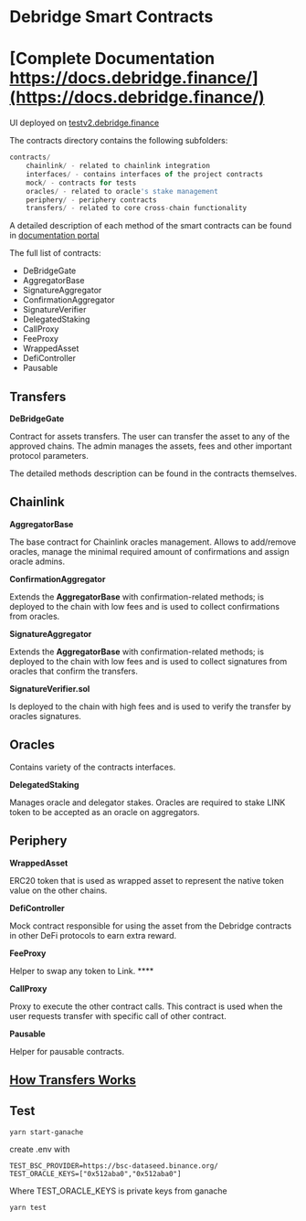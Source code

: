 # Debridge Smart Contracts

# [Complete Documentation https://docs.debridge.finance/](https://docs.debridge.finance/)

UI deployed on [testv2.debridge.finance](https://testv2.debridge.finance/)

The contracts directory contains the following subfolders:

```jsx
contracts/
	chainlink/ - related to chainlink integration
	interfaces/ - contains interfaces of the project contracts
	mock/ - contracts for tests
	oracles/ - related to oracle's stake management
	periphery/ - periphery contracts
	transfers/ - related to core cross-chain functionality
```

A detailed description of each method of the smart contracts can be found in [documentation portal](https://docs.debridge.finance/smart-contracts/whitedebridge)

The full list of contracts:

- DeBridgeGate
- AggregatorBase
- SignatureAggregator
- ConfirmationAggregator
- SignatureVerifier
- DelegatedStaking
- CallProxy
- FeeProxy
- WrappedAsset
- DefiController
- Pausable

## Transfers

**DeBridgeGate**

Contract for assets transfers. The user can transfer the asset to any of the approved chains. The admin manages the assets, fees and other important protocol parameters.

The detailed methods description can be found in the contracts themselves.

## Chainlink

**AggregatorBase**

The base contract for Chainlink oracles management. Allows to add/remove oracles, manage the minimal required amount of confirmations and assign oracle admins.

**ConfirmationAggregator**

Extends the **AggregatorBase** with confirmation-related methods; is deployed to the chain with low fees and is used to collect confirmations from oracles.

**SignatureAggregator**

Extends the **AggregatorBase** with confirmation-related methods; is deployed to the chain with low fees and is used to collect signatures from oracles that confirm the transfers.

**SignatureVerifier.sol**

Is deployed to the chain with high fees and is used to verify the transfer by oracles signatures.

## Oracles

Contains variety of the contracts interfaces.

**DelegatedStaking**

Manages oracle and delegator stakes. Oracles are required to stake LINK token to be accepted as an oracle on aggregators.

## Periphery

**WrappedAsset**

ERC20 token that is used as wrapped asset to represent the native token value on the other chains.

**DefiController**

Mock contract responsible for using the asset from the Debridge contracts in other DeFi protocols to earn extra reward.

**FeeProxy**

Helper to swap any token to Link. \*\*\*\*

**CallProxy**

Proxy to execute the other contract calls. This contract is used when the user requests transfer with specific call of other contract.

**Pausable**

Helper for pausable contracts.


## [How Transfers Works](https://docs.debridge.finance/the-core-protocol/transfers)

## Test

```
yarn start-ganache 
```
create .env with 

```
TEST_BSC_PROVIDER=https://bsc-dataseed.binance.org/
TEST_ORACLE_KEYS=["0x512aba0","0x512aba0"]
```

Where TEST_ORACLE_KEYS is private keys from ganache

```
yarn test
```
